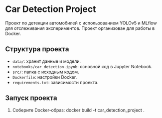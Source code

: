 # Car Detection Project

Проект по детекции автомобилей с использованием YOLOv5 и MLflow для отслеживания экспериментов. Проект организован для работы в Docker.

## Структура проекта
- `data/`: хранит данные и модели.
- `notebooks/car_detection.ipynb`: основной код в Jupyter Notebook.
- `src/`: папка с исходным кодом.
- `Dockerfile`: настройки Docker.
- `requirements.txt`: зависимости проекта.

## Запуск проекта
1. Соберите Docker-образ:
   docker build -t car_detection_project .
